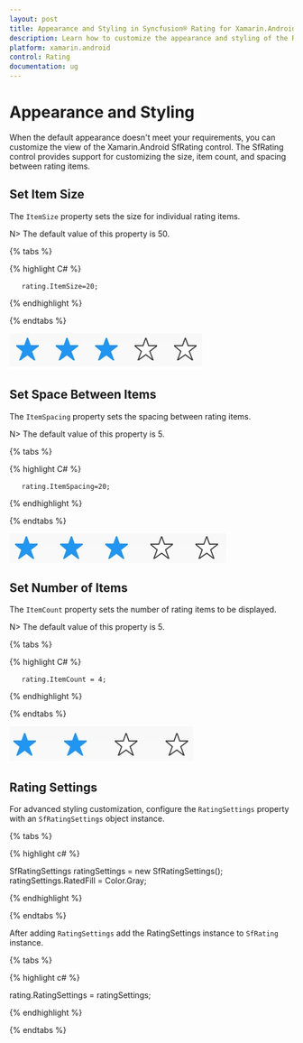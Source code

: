 ```yaml
---
layout: post
title: Appearance and Styling in Syncfusion® Rating for Xamarin.Android
description: Learn how to customize the appearance and styling of the Rating control using ItemSize, ItemSpacing, ItemCount, and RatingSettings properties.
platform: xamarin.android
control: Rating
documentation: ug
---
```


# Appearance and Styling

When the default appearance doesn't meet your requirements, you can customize the view of the Xamarin.Android SfRating control. The SfRating control provides support for customizing the size, item count, and spacing between rating items.

## Set Item Size

The `ItemSize` property sets the size for individual rating items.

N> The default value of this property is 50.

{% tabs %}

{% highlight C# %}

	   rating.ItemSize=20;

{% endhighlight %}

{% endtabs %}

![ Rating Item Size](images/layoutSize.jpg)
 
## Set Space Between Items

The `ItemSpacing` property sets the spacing between rating items.

N> The default value of this property is 5.

{% tabs %}

{% highlight C# %}

	   rating.ItemSpacing=20;

{% endhighlight %}

{% endtabs %}

![Space between Rating Items](images/layoutSpace.jpg)
 
## Set Number of Items

The `ItemCount` property sets the number of rating items to be displayed.

N> The default value of this property is 5.

 {% tabs %}

{% highlight C# %}

	   rating.ItemCount = 4;

{% endhighlight %}

{% endtabs %}

![Rating item customization](images/fourStar.jpg)

## Rating Settings

For advanced styling customization, configure the `RatingSettings` property with an `SfRatingSettings` object instance.

{% tabs %}

{% highlight c# %}

SfRatingSettings ratingSettings = new SfRatingSettings();
ratingSettings.RatedFill = Color.Gray;

{% endhighlight %}

{% endtabs %}

After adding `RatingSettings` add the RatingSettings instance to `SfRating` instance.

{% tabs %}

{% highlight c# %}

rating.RatingSettings = ratingSettings;

{% endhighlight %}

{% endtabs %}
